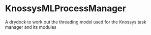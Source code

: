 # KnossysMLProcessManager

A drydock to work out the threading model used for the Knossys task manager and its modules
